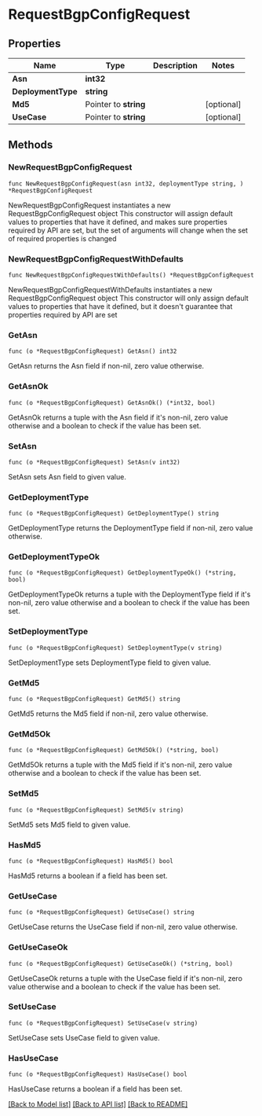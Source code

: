 # RequestBgpConfigRequest

## Properties

Name | Type | Description | Notes
------------ | ------------- | ------------- | -------------
**Asn** | **int32** |  | 
**DeploymentType** | **string** |  | 
**Md5** | Pointer to **string** |  | [optional] 
**UseCase** | Pointer to **string** |  | [optional] 

## Methods

### NewRequestBgpConfigRequest

`func NewRequestBgpConfigRequest(asn int32, deploymentType string, ) *RequestBgpConfigRequest`

NewRequestBgpConfigRequest instantiates a new RequestBgpConfigRequest object
This constructor will assign default values to properties that have it defined,
and makes sure properties required by API are set, but the set of arguments
will change when the set of required properties is changed

### NewRequestBgpConfigRequestWithDefaults

`func NewRequestBgpConfigRequestWithDefaults() *RequestBgpConfigRequest`

NewRequestBgpConfigRequestWithDefaults instantiates a new RequestBgpConfigRequest object
This constructor will only assign default values to properties that have it defined,
but it doesn't guarantee that properties required by API are set

### GetAsn

`func (o *RequestBgpConfigRequest) GetAsn() int32`

GetAsn returns the Asn field if non-nil, zero value otherwise.

### GetAsnOk

`func (o *RequestBgpConfigRequest) GetAsnOk() (*int32, bool)`

GetAsnOk returns a tuple with the Asn field if it's non-nil, zero value otherwise
and a boolean to check if the value has been set.

### SetAsn

`func (o *RequestBgpConfigRequest) SetAsn(v int32)`

SetAsn sets Asn field to given value.


### GetDeploymentType

`func (o *RequestBgpConfigRequest) GetDeploymentType() string`

GetDeploymentType returns the DeploymentType field if non-nil, zero value otherwise.

### GetDeploymentTypeOk

`func (o *RequestBgpConfigRequest) GetDeploymentTypeOk() (*string, bool)`

GetDeploymentTypeOk returns a tuple with the DeploymentType field if it's non-nil, zero value otherwise
and a boolean to check if the value has been set.

### SetDeploymentType

`func (o *RequestBgpConfigRequest) SetDeploymentType(v string)`

SetDeploymentType sets DeploymentType field to given value.


### GetMd5

`func (o *RequestBgpConfigRequest) GetMd5() string`

GetMd5 returns the Md5 field if non-nil, zero value otherwise.

### GetMd5Ok

`func (o *RequestBgpConfigRequest) GetMd5Ok() (*string, bool)`

GetMd5Ok returns a tuple with the Md5 field if it's non-nil, zero value otherwise
and a boolean to check if the value has been set.

### SetMd5

`func (o *RequestBgpConfigRequest) SetMd5(v string)`

SetMd5 sets Md5 field to given value.

### HasMd5

`func (o *RequestBgpConfigRequest) HasMd5() bool`

HasMd5 returns a boolean if a field has been set.

### GetUseCase

`func (o *RequestBgpConfigRequest) GetUseCase() string`

GetUseCase returns the UseCase field if non-nil, zero value otherwise.

### GetUseCaseOk

`func (o *RequestBgpConfigRequest) GetUseCaseOk() (*string, bool)`

GetUseCaseOk returns a tuple with the UseCase field if it's non-nil, zero value otherwise
and a boolean to check if the value has been set.

### SetUseCase

`func (o *RequestBgpConfigRequest) SetUseCase(v string)`

SetUseCase sets UseCase field to given value.

### HasUseCase

`func (o *RequestBgpConfigRequest) HasUseCase() bool`

HasUseCase returns a boolean if a field has been set.


[[Back to Model list]](../README.md#documentation-for-models) [[Back to API list]](../README.md#documentation-for-api-endpoints) [[Back to README]](../README.md)


